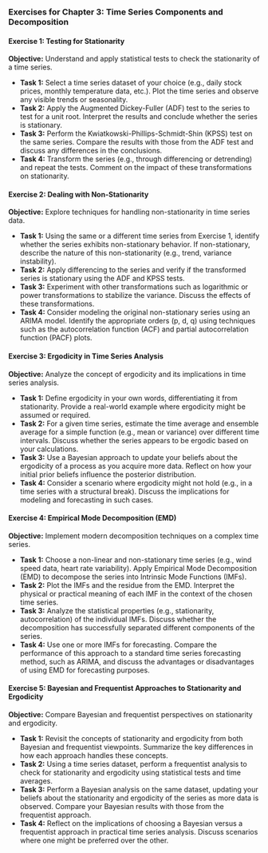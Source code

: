 ### Exercises for Chapter 3: Time Series Components and Decomposition

#### Exercise 1: Testing for Stationarity
**Objective:** Understand and apply statistical tests to check the stationarity of a time series.

- **Task 1:** Select a time series dataset of your choice (e.g., daily stock prices, monthly temperature data, etc.). Plot the time series and observe any visible trends or seasonality.
- **Task 2:** Apply the Augmented Dickey-Fuller (ADF) test to the series to test for a unit root. Interpret the results and conclude whether the series is stationary.
- **Task 3:** Perform the Kwiatkowski-Phillips-Schmidt-Shin (KPSS) test on the same series. Compare the results with those from the ADF test and discuss any differences in the conclusions.
- **Task 4:** Transform the series (e.g., through differencing or detrending) and repeat the tests. Comment on the impact of these transformations on stationarity.

#### Exercise 2: Dealing with Non-Stationarity
**Objective:** Explore techniques for handling non-stationarity in time series data.

- **Task 1:** Using the same or a different time series from Exercise 1, identify whether the series exhibits non-stationary behavior. If non-stationary, describe the nature of this non-stationarity (e.g., trend, variance instability).
- **Task 2:** Apply differencing to the series and verify if the transformed series is stationary using the ADF and KPSS tests.
- **Task 3:** Experiment with other transformations such as logarithmic or power transformations to stabilize the variance. Discuss the effects of these transformations.
- **Task 4:** Consider modeling the original non-stationary series using an ARIMA model. Identify the appropriate orders (p, d, q) using techniques such as the autocorrelation function (ACF) and partial autocorrelation function (PACF) plots.

#### Exercise 3: Ergodicity in Time Series Analysis
**Objective:** Analyze the concept of ergodicity and its implications in time series analysis.

- **Task 1:** Define ergodicity in your own words, differentiating it from stationarity. Provide a real-world example where ergodicity might be assumed or required.
- **Task 2:** For a given time series, estimate the time average and ensemble average for a simple function (e.g., mean or variance) over different time intervals. Discuss whether the series appears to be ergodic based on your calculations.
- **Task 3:** Use a Bayesian approach to update your beliefs about the ergodicity of a process as you acquire more data. Reflect on how your initial prior beliefs influence the posterior distribution.
- **Task 4:** Consider a scenario where ergodicity might not hold (e.g., in a time series with a structural break). Discuss the implications for modeling and forecasting in such cases.

#### Exercise 4: Empirical Mode Decomposition (EMD)
**Objective:** Implement modern decomposition techniques on a complex time series.

- **Task 1:** Choose a non-linear and non-stationary time series (e.g., wind speed data, heart rate variability). Apply Empirical Mode Decomposition (EMD) to decompose the series into Intrinsic Mode Functions (IMFs).
- **Task 2:** Plot the IMFs and the residue from the EMD. Interpret the physical or practical meaning of each IMF in the context of the chosen time series.
- **Task 3:** Analyze the statistical properties (e.g., stationarity, autocorrelation) of the individual IMFs. Discuss whether the decomposition has successfully separated different components of the series.
- **Task 4:** Use one or more IMFs for forecasting. Compare the performance of this approach to a standard time series forecasting method, such as ARIMA, and discuss the advantages or disadvantages of using EMD for forecasting purposes.

#### Exercise 5: Bayesian and Frequentist Approaches to Stationarity and Ergodicity
**Objective:** Compare Bayesian and frequentist perspectives on stationarity and ergodicity.

- **Task 1:** Revisit the concepts of stationarity and ergodicity from both Bayesian and frequentist viewpoints. Summarize the key differences in how each approach handles these concepts.
- **Task 2:** Using a time series dataset, perform a frequentist analysis to check for stationarity and ergodicity using statistical tests and time averages.
- **Task 3:** Perform a Bayesian analysis on the same dataset, updating your beliefs about the stationarity and ergodicity of the series as more data is observed. Compare your Bayesian results with those from the frequentist approach.
- **Task 4:** Reflect on the implications of choosing a Bayesian versus a frequentist approach in practical time series analysis. Discuss scenarios where one might be preferred over the other.
